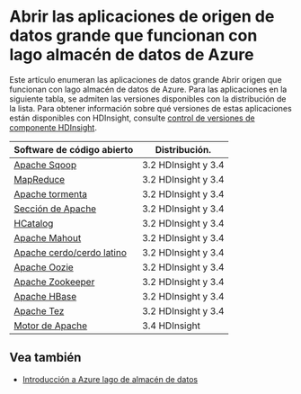 <properties
   pageTitle="Aplicaciones de datos grande compatibles con el almacén de datos de lago | Azure"
   description="Lista de aplicaciones de código abierto que funcionan con lago almacén de datos de Azure"
   services="data-lake-store"
   documentationCenter=""
   authors="nitinme"
   manager="jhubbard"
   editor="cgronlun"/>

<tags
   ms.service="data-lake-store"
   ms.devlang="na"
   ms.topic="article"
   ms.tgt_pltfrm="na"
   ms.workload="big-data"
   ms.date="08/25/2016"
   ms.author="nitinme"/>

# <a name="open-source-big-data-applications-that-work-with-azure-data-lake-store"></a>Abrir las aplicaciones de origen de datos grande que funcionan con lago almacén de datos de Azure

Este artículo enumeran las aplicaciones de datos grande Abrir origen que funcionan con lago almacén de datos de Azure. Para las aplicaciones en la siguiente tabla, se admiten las versiones disponibles con la distribución de la lista. Para obtener información sobre qué versiones de estas aplicaciones están disponibles con HDInsight, consulte [control de versiones de componente HDInsight](../hdinsight/hdinsight-component-versioning.md).


| Software de código abierto | Distribución.                      |
|----------------------|---------------------------------|
| [Apache Sqoop](http://sqoop.apache.org/)               | 3.2 HDInsight y 3.4                   |
| [MapReduce](http://hadoop.apache.org/docs/r1.0.4/mapred_tutorial.html)| 3.2 HDInsight y 3.4                   |
| [Apache tormenta](https://storm.apache.org/)                | 3.2 HDInsight y 3.4                 |
| [Sección de Apache](http://hive.apache.org/)                  | 3.2 HDInsight y 3.4                   |
| [HCatalog](https://cwiki.apache.org/confluence/display/Hive/HCatalog)            | 3.2 HDInsight y 3.4  |
| [Apache Mahout](http://mahout.apache.org/)               | 3.2 HDInsight y 3.4                   |
| [Apache cerdo/cerdo latino](http://pig.apache.org/)       | 3.2 HDInsight y 3.4                   |
| [Apache Oozie](http://oozie.apache.org/)               | 3.2 HDInsight y 3.4                   |
| [Apache Zookeeper](http://zookeeper.apache.org/)           | 3.2 HDInsight y 3.4                   |
| [Apache HBase](http://hbase.apache.org/)                | 3.2 HDInsight y 3.4                   |
| [Apache Tez](http://tez.apache.org/)                 | 3.2 HDInsight y 3.4                 |
| [Motor de Apache](http://spark.apache.org/)                 | 3.4 HDInsight                 |


## <a name="see-also"></a>Vea también

- [Introducción a Azure lago de almacén de datos](data-lake-store-overview.md)
